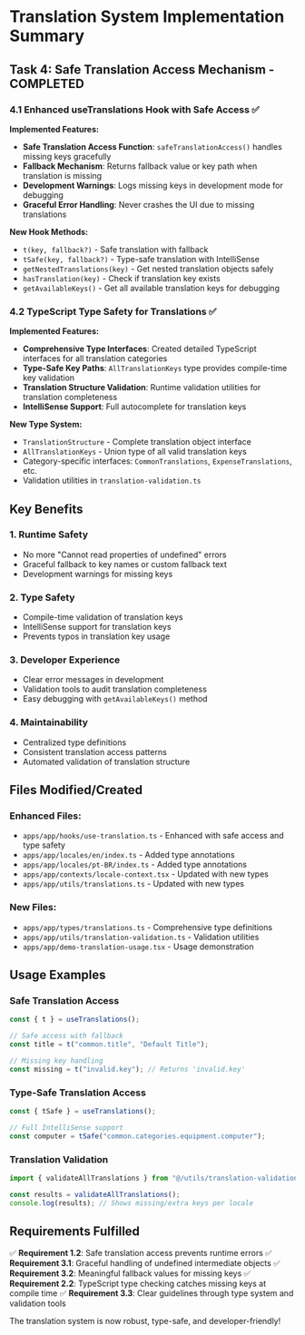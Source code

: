 # Translation System Implementation Summary

## Task 4: Safe Translation Access Mechanism - COMPLETED

### 4.1 Enhanced useTranslations Hook with Safe Access ✅

**Implemented Features:**

- **Safe Translation Access Function**: `safeTranslationAccess()` handles missing keys gracefully
- **Fallback Mechanism**: Returns fallback value or key path when translation is missing
- **Development Warnings**: Logs missing keys in development mode for debugging
- **Graceful Error Handling**: Never crashes the UI due to missing translations

**New Hook Methods:**

- `t(key, fallback?)` - Safe translation with fallback
- `tSafe(key, fallback?)` - Type-safe translation with IntelliSense
- `getNestedTranslations(key)` - Get nested translation objects safely
- `hasTranslation(key)` - Check if translation key exists
- `getAvailableKeys()` - Get all available translation keys for debugging

### 4.2 TypeScript Type Safety for Translations ✅

**Implemented Features:**

- **Comprehensive Type Interfaces**: Created detailed TypeScript interfaces for all translation categories
- **Type-Safe Key Paths**: `AllTranslationKeys` type provides compile-time key validation
- **Translation Structure Validation**: Runtime validation utilities for translation completeness
- **IntelliSense Support**: Full autocomplete for translation keys

**New Type System:**

- `TranslationStructure` - Complete translation object interface
- `AllTranslationKeys` - Union type of all valid translation keys
- Category-specific interfaces: `CommonTranslations`, `ExpenseTranslations`, etc.
- Validation utilities in `translation-validation.ts`

## Key Benefits

### 1. Runtime Safety

- No more "Cannot read properties of undefined" errors
- Graceful fallback to key names or custom fallback text
- Development warnings for missing keys

### 2. Type Safety

- Compile-time validation of translation keys
- IntelliSense support for translation keys
- Prevents typos in translation key usage

### 3. Developer Experience

- Clear error messages in development
- Validation tools to audit translation completeness
- Easy debugging with `getAvailableKeys()` method

### 4. Maintainability

- Centralized type definitions
- Consistent translation access patterns
- Automated validation of translation structure

## Files Modified/Created

### Enhanced Files:

- `apps/app/hooks/use-translation.ts` - Enhanced with safe access and type safety
- `apps/app/locales/en/index.ts` - Added type annotations
- `apps/app/locales/pt-BR/index.ts` - Added type annotations
- `apps/app/contexts/locale-context.tsx` - Updated with new types
- `apps/app/utils/translations.ts` - Updated with new types

### New Files:

- `apps/app/types/translations.ts` - Comprehensive type definitions
- `apps/app/utils/translation-validation.ts` - Validation utilities
- `apps/app/demo-translation-usage.tsx` - Usage demonstration

## Usage Examples

### Safe Translation Access

```typescript
const { t } = useTranslations();

// Safe access with fallback
const title = t("common.title", "Default Title");

// Missing key handling
const missing = t("invalid.key"); // Returns 'invalid.key'
```

### Type-Safe Translation Access

```typescript
const { tSafe } = useTranslations();

// Full IntelliSense support
const computer = tSafe("common.categories.equipment.computer");
```

### Translation Validation

```typescript
import { validateAllTranslations } from "@/utils/translation-validation";

const results = validateAllTranslations();
console.log(results); // Shows missing/extra keys per locale
```

## Requirements Fulfilled

✅ **Requirement 1.2**: Safe translation access prevents runtime errors
✅ **Requirement 3.1**: Graceful handling of undefined intermediate objects
✅ **Requirement 3.2**: Meaningful fallback values for missing keys
✅ **Requirement 2.2**: TypeScript type checking catches missing keys at compile time
✅ **Requirement 3.3**: Clear guidelines through type system and validation tools

The translation system is now robust, type-safe, and developer-friendly!
